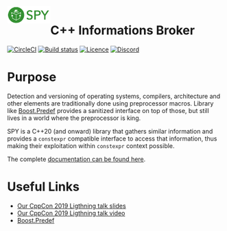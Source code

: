 <img src="https://github.com/jfalcou/spy/raw/main/logo.png" alt="SPY Library logo" data-canonical-src="https://github.com/jfalcou/spy/raw/main/logo.png" align="left" width="20%" height="20%" />

# C++ Informations Broker

[![CircleCI](https://circleci.com/gh/jfalcou/spy.svg?style=svg&circle-token=91ebbf06adfe257ebdff3a5ed17ea512fe02771c)](https://circleci.com/gh/jfalcou/spy) [![Build status](https://ci.appveyor.com/api/projects/status/3us8906c0lvdl8ld/branch/main?svg=true)](https://ci.appveyor.com/project/jfalcou/spy/branch/main)
[![Licence](https://img.shields.io/github/license/jfalcou/spy?style=plastic)](https://img.shields.io/github/license/jfalcou/spy?style=plastic)
[![Discord](https://img.shields.io/discord/692734675726237696?style=plastic)](https://discord.gg/a9qVaEMeXd8)


# Purpose
Detection and versioning of operating systems, compilers, architecture and other elements are
traditionally done using preprocessor macros. Library like
[Boost.Predef](https://www.boost.org/doc/libs/release/doc/html/predef.html) provides a sanitized
interface on top of those, but still lives in a world where the preprocessor is king.

SPY is a C++20 (and onward) library that gathers similar information and provides a `constexpr`
compatible interface to access that information, thus making their exploitation within `constexpr`
context possible.

The complete [documentation can be found here](https://jfalcou.github.io/spy).

# Useful Links
- [Our CppCon 2019 Ligthning talk slides](https://docs.google.com/presentation/d/1nSBhU4pr5EWznni0MYsyDkMCr3O3q2XS-KQdz2_BRRI/edit?usp=sharing)
- [Our CppCon 2019 Ligthning talk video](https://www.youtube.com/watch?v=t406o2EhG-A)
- [Boost.Predef](https://www.boost.org/doc/libs/release/doc/html/predef.html)

